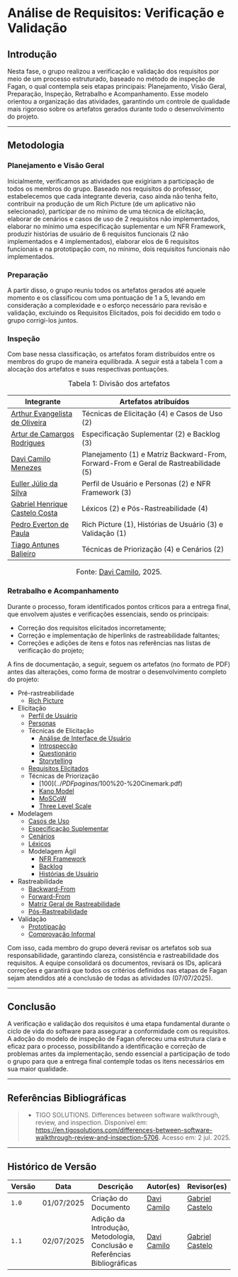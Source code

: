 # Análise de Requisitos: Verificação e Validação

## Introdução

Nesta fase, o grupo realizou a verificação e validação dos requisitos por meio de um processo estruturado, baseado no método de inspeção de Fagan, o qual contempla seis etapas principais: Planejamento, Visão Geral, Preparação, Inspeção, Retrabalho e Acompanhamento. Esse modelo orientou a organização das atividades, garantindo um controle de qualidade mais rigoroso sobre os artefatos gerados durante todo o desenvolvimento do projeto.

---

## Metodologia

### Planejamento e Visão Geral

Inicialmente, verificamos as atividades que exigiriam a participação de todos os membros do grupo. Baseado nos requisitos do professor, estabelecemos que cada integrante deveria, caso ainda não tenha feito, contribuir na produção de um Rich Picture (de um aplicativo não selecionado), participar de no mínimo de uma técnica de elicitação, elaborar de cenários e casos de uso de 2 requisitos não implementados, elaborar no mínimo uma especificação suplementar e um NFR Framework, produzir histórias de usuário de 6 requisitos funcionais (2 não implementados e 4 implementados), elaborar elos de 6 requisitos funcionais e na prototipação com, no mínimo, dois requisitos funcionais não implementados.

### Preparação

A partir disso, o grupo reuniu todos os artefatos gerados até aquele momento e os classificou com uma pontuação de 1 a 5, levando em consideração a complexidade e o esforço necessário para revisão e validação, excluindo os Requisitos Elicitados, pois foi decidido em todo o grupo corrigi-los juntos.

### Inspeção

Com base nessa classificação, os artefatos foram distribuídos entre os membros do grupo de maneira equilibrada. A seguir está a tabela 1 com a alocação dos artefatos e suas respectivas pontuações.

<font size="3"><p style="text-align: center">Tabela 1: Divisão dos artefatos</p></font>

| Integrante | Artefatos atribuídos |
|---|---|
|[Arthur Evangelista de Oliveira](https://github.com/arthurevg)| Técnicas de Elicitação (4) e Casos de Uso (2) |
|[Artur de Camargos Rodrigues](https://github.com/ArturDCR)| Especificação Suplementar (2) e Backlog (3) |
|[Davi Camilo Menezes](https://github.com/Davicamilo23)| Planejamento (1) e Matriz Backward-From, Forward-From e Geral de Rastreabilidade (5) |
|[Euller Júlio da Silva](https://github.com/Potatoyz908)| Perfil de Usuário e Personas (2) e NFR Framework (3) |
|[Gabriel Henrique Castelo Costa](https://github.com/GabrielCastelo-31)| Léxicos (2) e Pós-Rastreabilidade (4) |
|[Pedro Everton de Paula](https://github.com/pedroeverton217)| Rich Picture (1), Histórias de Usuário (3) e Validação (1) |
|[Tiago Antunes Balieiro](https://github.com/tiagobalieiro)| Técnicas de Priorização (4) e Cenários (2) |

<font size="3"><p style="text-align: center">Fonte: [Davi Camilo](https://github.com/Davicamilo23), 2025.</p></font>

### Retrabalho e Acompanhamento

Durante o processo, foram identificados pontos críticos para a entrega final, que envolvem ajustes e verificações essenciais, sendo os principais:
- Correção dos requisitos elicitados incorretamente;
- Correção e implementação de hiperlinks de rastreabilidade faltantes;
- Correções e adições de itens e fotos nas referências nas listas de verificação do projeto;

A fins de documentação, a seguir, seguem os artefatos (no formato de PDF) antes das alterações, como forma de mostrar o desenvolvimento completo do projeto:

- Pré-rastreabilidade
    - [Rich Picture](../PDFpaginas/Rich%20Picture%20-%20Cinemark.pdf)
- Elicitação
    - [Perfil de Usuário](../PDFpaginas/Perfil%20de%20Usu%C3%A1rio%20-%20Cinemark.pdf)
    - [Personas](../PDFpaginas/Personas%20-%20Cinemark.pdf)
    - Técnicas de Elicitação
        - [Análise de Interface de Usuário](../PDFpaginas/An%C3%A1lise%20de%20Interface%20de%20Usu%C3%A1rio%20-%20Cinemark.pdf)
        - [Introspecção](../PDFpaginas/Introspec%C3%A7%C3%A3o%20-%20Cinemark.pdf)
        - [Questionário](../PDFpaginas/Question%C3%A1rio%20-%20Cinemark.pdf)
        - [Storytelling](../PDFpaginas/Storytelling%20-%20Cinemark.pdf)
    - [Requisitos Elicitados](../PDFpaginas/Requisitos%20Elicitados%20-%20Cinemark.pdf)
    - Técnicas de Priorização
        - [100$](../PDFpaginas/100$%20-%20Cinemark.pdf)
        - [Kano Model](../PDFpaginas/Kano%20Model%20-%20Cinemark.pdf)
        - [MoSCoW](../PDFpaginas/MoSCoW%20-%20Cinemark.pdf)
        - [Three Level Scale](../PDFpaginas/Three%20Level%20Scale%20-%20Cinemark.pdf)
- Modelagem
    - [Casos de Uso](../PDFpaginas/Casos%20de%20Uso%20-%20Cinemark.pdf)
    - [Especificação Suplementar](../PDFpaginas/Especifica%C3%A7%C3%A3o%20Suplementar%20-%20Cinemark.pdf)
    - [Cenários](../PDFpaginas/Cen%C3%A1rios%20-%20Cinemark.pdf)
    - [Léxicos](../PDFpaginas/L%C3%A9xicos%20-%20Cinemark.pdf)
    - Modelagem Ágil
        - [NFR Framework](../PDFpaginas/NFR%20Framework%20-%20Cinemark.pdf)
        - [Backlog](../PDFpaginas/Backlog%20-%20Cinemark.pdf)
        - [Histórias de Usuário](../PDFpaginas/Hist%C3%B3rias%20de%20Usu%C3%A1rio%20-%20Cinemark.pdf)
- Rastreabilidade
    - [Backward-From](../PDFpaginas/Backward-From%20-%20Cinemark.pdf)
    - [Forward-From](../PDFpaginas/Forward-From%20-%20Cinemark.pdf)
    - [Matriz Geral de Rastreabilidade](../PDFpaginas/Matriz%20Geral%20de%20Rastreabilidade%20-%20Cinemark.pdf)
    - [Pós-Rastreabilidade](../PDFpaginas/P%C3%B3s-Rastreabilidade%20-%20Cinemark.pdf)
- Validação
    - [Prototipação](../PDFpaginas/Prototipa%C3%A7%C3%A3o%20-%20Cinemark.pdf)
    - [Comprovação Informal](../PDFpaginas/Comprova%C3%A7%C3%A3o%20Informal%20-%20Cinemark.pdf)

Com isso, cada membro do grupo deverá revisar os artefatos sob sua responsabilidade, garantindo clareza, consistência e rastreabilidade dos requisitos. A equipe consolidará os documentos, revisará os IDs, aplicará correções e garantirá que todos os critérios definidos nas etapas de Fagan sejam atendidos até a conclusão de todas as atividades (07/07/2025).

---

## Conclusão

A verificação e validação dos requisitos é uma etapa fundamental durante o ciclo de vida do software para assegurar a conformidade com os requisitos. A adoção do modelo de inspeção de Fagan ofereceu uma estrutura clara e eficaz para o processo, possibilitando a identificação e correção de problemas antes da implementação, sendo essencial a participação de todo o grupo para que a entrega final contemple todas os itens necessários em sua maior qualidade.

---

## Referências Bibliográficas

> - TIGO SOLUTIONS. Differences between software walkthrough, review, and inspection. Disponível em: https://en.tigosolutions.com/differences-between-software-walkthrough-review-and-inspection-5706. Acesso em: 2 jul. 2025.

---

## Histórico de Versão

| Versão | Data          | Descrição                          | Autor(es)     |  Revisor(es)  |
| ------ | ------------- | ---------------------------------- | ------------- | ------------- |
| `1.0`  |  01/07/2025 |  Criação do Documento | [Davi Camilo](https://github.com/Davicamilo23)  | [Gabriel Castelo](https://github.com/GabrielCastelo-31) |
| `1.1`  |  02/07/2025 |  Adição da Introdução, Metodologia, Conclusão e Referências Bibliográficas | [Davi Camilo](https://github.com/Davicamilo23)  | [Gabriel Castelo](https://github.com/GabrielCastelo-31) |
